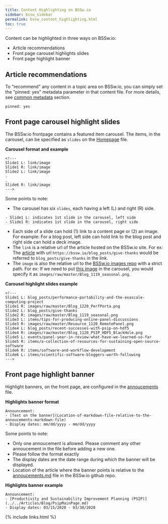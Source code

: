 ```yaml
---
title: Content Highlighting on BSSw.io
sidebar: bssw_sidebar
permalink: bssw_content_highlighting.html
toc: true
---
```

Content can be highlighted in three ways on BSSw.io:
- Article recommendations
- Front page carousel highlights slides
- Front page highlight banner

## Article recommendations
To "recommend" any content in a topic area on BSSw.io, you can simply set the "pinned: yes" metadata parameter in that content file. For more details, see [common metadata](bssw_content_metadata.html#pinned) section.

````
pinned: yes
````

## Front page carousel highlight slides

The BSSw.io frontpage contains a featured item carousel. The items, in the carousel, can be specified as `slides` on the [Homepage](https://github.com/betterscientificsoftware/bssw.io/edit/master/Site/Homepage.md) file. 

**Carousel format and example**
````
<!---
Slide1 L: link/image
Slide1 R: link/image
Slide2 L: link/image
.
.
Slide6 R: link/image
--->
````
Some points to note:
- The carousel has six `slides`, each having a left (L) and right (R) side. 

````
- Slide1 L: indicates 1st slide in the carousel, left side
- Slide1 R: indicates 1st slide in the carousel, right side
````
- Each side of a slide can hold (1) link to a content page or (2) an image. For example: For a blog post, left side can hold link to the blog post and right side can hold a deck image.
- The `link` is a relative url of the article hosted on the BSSw.io site. For ex: The [article](https://bssw.io/blog_posts/give-thanks) with url `https://bssw.io/blog_posts/give-thanks` would be referred to `blog_posts/give-thanks` in the link.
- The `image` is also the relative url to the [BSSw.io images repo](https://github.com/betterscientificsoftware/images) with a strict path. For ex: If we need to put [this image](https://github.com/betterscientificsoftware/images/blob/master/Blog_1119_seasonal.png) in the carousel, you would specify it as `images/raw/master/Blog_1119_seasonal.png`.

**Carousel highlight slides example**
````
<!---
Slide1 L: blog_posts/performance-portability-and-the-exascale-computing-project
Slide1 R: images/raw/master/Blog_1220_PerfPorta.png
Slide2 L: blog_posts/give-thanks
Slide2 R: images/raw/master/Blog_1119_seasonal.png
Slide3 L: items/tips-for-producing-online-panel-discussions
Slide3 R: images/raw/master/Resource_1120_RemotePanel.png
Slide4 L: blog_posts/recent-successes-with-psip-on-hdf5
Slide4 R: images/raw/master/Blog_1120_PSIP_HDF5_BlackHole.png
Slide5 L: events/panel-year-in-review-what-have-we-learned-so-far
Slide5 R: items/a-collection-of-resources-for-sustaining-open-source-software
Slide6 R: items/software-and-workflow-development
Slide6 L: items/scientific-software-bloggers-worth-following
--->
````

## Front page highlight banner

Highlight banners, on the front page, are configured in the [annoucements](https://github.com/betterscientificsoftware/bssw.io/blob/master/Site/Announcements/Announcements.md) file.

**Highlights banner format**
````
Announcement:
- [Text on the banner](Location-of-markdown-file-relative-to-the-annoucements-markdown-file)
- Display dates: mm/dd/yyyy - mm/dd/yyyy
````
Some points to note:
- Only one annoucement is allowed. Please comment any other annoucement in the file before adding a new one.
- Please follow the format exactly
- The display dates are the date range during which the banner will be displayed.
- Location of the article where the banner points is relative to the [annoucements.md](https://github.com/betterscientificsoftware/bssw.io/blob/master/Site/Announcements/Announcements.md) file in the BSSw.io github repo.

**Highlights banner example**
````
Announcement:
- [Productivity and Sustainability Improvement Planning (PSIP)](../../Articles/Blog/PsipMainPage.md)
- Display dates: 03/15/2020 - 03/30/2020
````

{% include links.html %}
